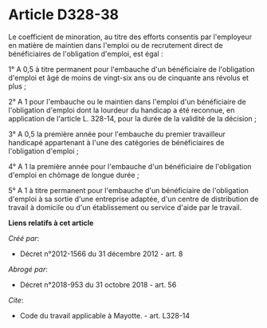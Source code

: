 # Article D328-38

Le coefficient de minoration, au titre des efforts consentis par l'employeur en matière de maintien dans l'emploi ou de
recrutement direct de bénéficiaires de l'obligation d'emploi, est égal : 

1° A 0,5 à titre permanent pour l'embauche d'un bénéficiaire de l'obligation d'emploi et âgé de moins de vingt-six ans ou de
cinquante ans révolus et plus ; 

2° A 1 pour l'embauche ou le maintien dans l'emploi d'un bénéficiaire de l'obligation d'emploi dont la lourdeur du handicap a
été reconnue, en application de l'article L. 328-14, pour la durée de la validité de la décision ; 

3° A 0,5 la première année pour l'embauche du premier travailleur handicapé appartenant à l'une des catégories de
bénéficiaires de l'obligation d'emploi ; 

4° A 1 la première année pour l'embauche d'un bénéficiaire de l'obligation d'emploi en chômage de longue durée ; 

5° A 1 à titre permanent pour l'embauche d'un bénéficiaire de l'obligation d'emploi à sa sortie d'une entreprise adaptée,
d'un centre de distribution de travail à domicile ou d'un établissement ou service d'aide par le travail.

**Liens relatifs à cet article**

_Créé par_:

  - Décret n°2012-1566 du 31 décembre 2012 - art. 8

_Abrogé par_:

  - Décret n°2018-953 du 31 octobre 2018 - art. 56

_Cite_:

  - Code du travail applicable à Mayotte. - art. L328-14
